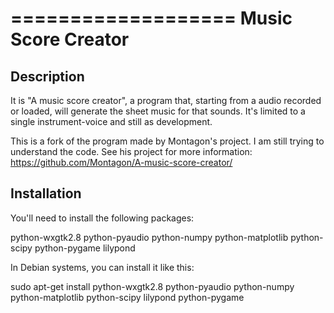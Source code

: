 ===================
Music Score Creator
===================

Description
-----------

It is "A music score creator", a program that, starting from a audio recorded or loaded, will generate the sheet music for that sounds. It's limited to a single instrument-voice and still as development.

This is a fork of the program made by Montagon's project.
I am still trying to understand the code.
See his project for more information: https://github.com/Montagon/A-music-score-creator/

Installation
------------
You'll need to install the following packages:

python-wxgtk2.8
python-pyaudio
python-numpy
python-matplotlib
python-scipy
python-pygame
lilypond

In Debian systems, you can install it like this:

sudo apt-get install python-wxgtk2.8 python-pyaudio python-numpy python-matplotlib python-scipy lilypond python-pygame

